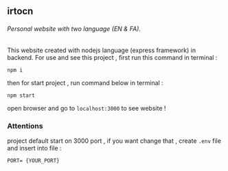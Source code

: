 ## irtocn
###### Personal website with two language (EN &amp; FA).
This website created with nodejs language (express framework) in backend.
For use and see this project , first run this command in terminal : 
```
npm i
```
then for start project , run command below in terminal : 
```
npm start
``` 
open browser and go to `localhost:3000` to see website !
### Attentions
project default start on 3000 port , if you want change that , create `.env` file and insert into file :
```
PORT= {YOUR_PORT}
```